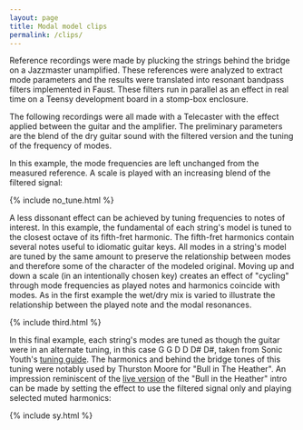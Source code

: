 ```yaml
---
layout: page
title: Modal model clips
permalink: /clips/
---
```


Reference recordings were made by plucking the strings behind the bridge on a
Jazzmaster unamplified. These references were analyzed to extract mode
parameters and the results were translated into resonant bandpass filters
implemented in Faust. These filters run in parallel as an effect in real time
on a Teensy development board in a stomp-box enclosure.  

The following recordings were all made with a Telecaster with the effect
applied between the guitar and the amplifier. The preliminary parameters
are the blend of the dry guitar sound with the filtered version and the tuning
of the frequency of modes.  

In this example, the mode frequencies are left unchanged from the measured
reference. A scale is played with an increasing blend of the filtered signal:  

{% include no_tune.html %}


A less dissonant effect can be achieved by tuning frequencies to notes of
interest. In this example, the fundamental of each string's model is tuned to
the closest octave of its fifth-fret harmonic. The fifth-fret harmonics contain
several notes useful to idiomatic guitar keys. All modes in a string's model are
tuned by the same amount to preserve the relationship between modes and
therefore some of the character of the modeled original. Moving up and down a
scale (in an intentionally chosen key) creates an effect of "cycling" through
mode frequencies as played notes and harmonics coincide with modes. As in the
first example the wet/dry mix is varied to illustrate the relationship between
the played note and the modal resonances.  

{% include third.html %}


In this final example, each string's modes are tuned as though the guitar were in
an alternate tuning, in this case G G D D D# D#, taken from  Sonic Youth's
[tuning guide](http://www.sonicyouth.com/mustang/tab/tuning.html). The harmonics
and behind the bridge tones of this tuning were notably used by Thurston Moore
for "Bull in The Heather". An impression reminiscent of the
[live version](https://www.youtube.com/watch?v=ebVkCZ0Ei9Q) of the "Bull in the
Heather" intro can be made by setting the effect to use the filtered signal only
and playing selected muted harmonics:  

{% include sy.html %}
